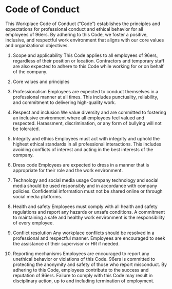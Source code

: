 # Code of Conduct

This Workplace Code of Conduct (“Code”) establishes the principles and expectations for professional conduct and ethical behavior for all employees of 96ers. By adhering to this Code, we foster a positive, inclusive, and respectful work environment that aligns with our core values and organizational objectives.

1. Scope and applicability
This Code applies to all employees of 96ers, regardless of their position or location.
Contractors and temporary staff are also expected to adhere to this Code while working for or on behalf of the company.

2. Core values and principles 

3. Professionalism
Employees are expected to conduct themselves in a professional manner at all times. This includes punctuality, reliability, and commitment to delivering high-quality work.

4. Respect and inclusion
We value diversity and are committed to fostering an inclusive environment where all employees feel valued and respected.
Harassment, discrimination, or any form of bullying will not be tolerated.

5. Integrity and ethics
Employees must act with integrity and uphold the highest ethical standards in all professional interactions.
This includes avoiding conflicts of interest and acting in the best interests of the company.

6. Dress code
Employees are expected to dress in a manner that is appropriate for their role and the work environment.

7. Technology and social media usage
Company technology and social media should be used responsibly and in accordance with company policies.
Confidential information must not be shared online or through social media platforms.

8. Health and safety
Employees must comply with all health and safety regulations and report any hazards or unsafe conditions.
A commitment to maintaining a safe and healthy work environment is the responsibility of every employee.

9. Conflict resolution
Any workplace conflicts should be resolved in a professional and respectful manner.
Employees are encouraged to seek the assistance of their supervisor or HR if needed.

10. Reporting mechanisms
Employees are encouraged to report any unethical behavior or violations of this Code. 
96ers is committed to protecting the anonymity and safety of those who report misconduct.
By adhering to this Code, employees contribute to the success and reputation of 96ers. Failure to comply with this Code may result in disciplinary action, up to and including termination of employment.

